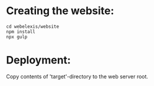 # Creating the website:

````
cd webelexis/website
npm install
npx gulp
````

# Deployment:

Copy contents of 'target'-directory to the web server root.
